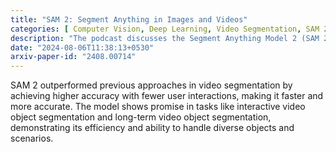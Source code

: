 ```yaml
---
title: "SAM 2: Segment Anything in Images and Videos"
categories: [ Computer Vision, Deep Learning, Video Segmentation, SAM 2, Visual Perception ]
description: "The podcast discusses the Segment Anything Model 2 (SAM 2), a novel model that extends image segmentation capabilities to video segmentation by introducing a 'streaming memory' concept. The model aims to track and segment objects in videos in real-time by leveraging past predictions and prompts from user interactions."
date: "2024-08-06T11:38:13+0530"
arxiv-paper-id: "2408.00714"
---
```

SAM 2 outperformed previous approaches in video segmentation by achieving higher accuracy with fewer user interactions, making it faster and more accurate. The model shows promise in tasks like interactive video object segmentation and long-term video object segmentation, demonstrating its efficiency and ability to handle diverse objects and scenarios.
